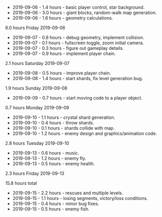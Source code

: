 * 2019-09-06 - 1.4 hours - basic player control, star background.
* 2019-09-06 - 3.0 hours - giant blocks, random-walk map generation.
* 2019-09-06 - 1.6 hours - geometry calculations.

6.0 hours Friday 2019-09-06


* 2019-09-07 - 0.8 hours - debug geometry, implement collision.
* 2019-09-07 - 0.1 hours - fullscreen toggle, zoom initial camera.
* 2019-09-07 - 0.3 hours - figure out gameplay details.
* 2019-09-07 - 0.9 hours - implement player chain.

2.1 hours Saturday 2019-09-07


* 2019-09-08 - 0.5 hours - improve player chain.
* 2019-09-08 - 1.4 hours - start shards, fix level generation bug.

1.9 hours Sunday 2019-09-08


* 2019-09-09 - 0.7 hours - start moving code to a player object.

0.7 hours Monday 2019-09-09


* 2019-09-10 - 1.1 hours - crystal shard generation.
* 2019-09-10 - 0.4 hours - throw shards.
* 2019-09-10 - 0.1 hours - shards collide with map.
* 2019-09-10 - 1.2 hours - enemy design and graphics/animation code.

2.8 hours Tuesday 2019-09-10


* 2019-09-13 - 0.6 hours - music.
* 2019-09-13 - 1.2 hours - enemy fly.
* 2019-09-13 - 0.5 hours - enemy health.

2.3 hours Friday 2019-09-13

15.8 hours total


* 2019-09-15 - 2.2 hours - rescues and multiple levels.
* 2019-09-15 - 1.1 hours - losing segments, victory/loss conditions.
* 2019-09-15 - 0.4 hours - minor bug fixes.
* 2019-09-15 - 0.5 hours - enemy fish.
